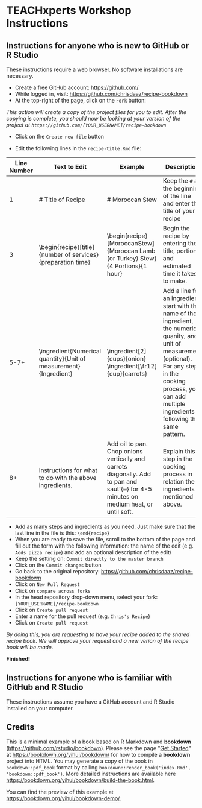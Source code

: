 # TEACHxperts Workshop Instructions

## Instructions for anyone who is new to GitHub or R Studio

These instructions require a web browser. No software installations are necessary.

- Create a free GitHub account: https://github.com/
- While logged in, visit: https://github.com/chrisdaaz/recipe-bookdown
- At the top-right of the page, click on the `Fork` button:

_This action will create a copy of the project files for you to edit. After the copying is complete, you should now be looking at your version of the project at `https://github.com/[YOUR_USERNAME]/recipe-bookdown`_

- Click on the `Create new file` button

- Edit the following lines in the `recipe-title.Rmd` file:

| Line Number | Text to Edit                                                     | Example                                                                                                                                | Description                                                                                                                                                                                                                       |
|-------------|------------------------------------------------------------------|----------------------------------------------------------------------------------------------------------------------------------------|-----------------------------------------------------------------------------------------------------------------------------------------------------------------------------------------------------------------------------------|
| 1           | # Title of Recipe                                                | # Moroccan Stew                                                                                                                        | Keep the `#` at the beginning of the line and enter the title of your recipe                                                                                                                                                      |
| 3           | \begin{recipe}[title]{number of services}{preparation time}      | \begin{recipe}[MoroccanStew]{Moroccan Lamb (or Turkey) Stew}{4 Portions}{1 hour}                                                       | Begin the recipe by entering the title, portions, and estimated time it takes to make.                                                                                                                                            |
| 5-7+        | \ingredient{Numerical quantity}{Unit of measurement}{Ingredient} | \ingredient[2]{cups}{onion}<br>\ingredient[\fr12]{cup}{carrots}                                                                        | Add a line for an ingredient: start with the name of the ingredient, the numerical quanity, and unit of measurement (optional). For any step in the cooking process, you can add multiple ingredients following the same pattern. |
| 8+          | Instructions for what to do with the above ingredients.          | Add oil to pan. Chop onions vertically and carrots diagonally. Add to pan and saut\'{e} for 4-5 minutes on medium heat, or until soft. | Explain this step in the cooking process in relation the ingredients mentioned above.                                                                                                                                             |

- Add as many steps and ingredients as you need. Just make sure that the last line in the file is this: `\end{recipe}`
- When you are ready to save the file, scroll to the bottom of the page and fill out the form with the following information: the name of the edit (e.g. `Adds pizza recipe`) and add an optional description of the edit/
- Keep the setting on: `Commit directly to the master branch`
- Click on the `Commit changes` button
- Go back to the original repository: https://github.com/chrisdaaz/recipe-bookdown
- Click on `New Pull Request`
- Click on `compare across forks`
- In the head repository drop-down menu, select your fork: `[YOUR_USERNAME]/recipe-bookdown`
- Click on `Create pull request`
- Enter a name for the pull request (e.g. `Chris's Recipe`)
- Click on `Create pull request`

_By doing this, you are requesting to have your recipe added to the shared recipe book. We will approve your request and a new verion of the recipe book will be made._

**Finished!**

## Instructions for anyone who is familiar with GitHub and R Studio

These instructions assume you have a GitHub account and R Studio installed on your computer.



## Credits

This is a minimal example of a book based on R Markdown and **bookdown** (https://github.com/rstudio/bookdown). Please see the page "[Get Started](https://bookdown.org/yihui/bookdown/get-started.html)" at https://bookdown.org/yihui/bookdown/ for how to compile a **bookdown** project into HTML. You may generate a copy of the book in `bookdown::pdf_book` format by calling `bookdown::render_book('index.Rmd', 'bookdown::pdf_book')`. More detailed instructions are available here https://bookdown.org/yihui/bookdown/build-the-book.html.

You can find the preview of this example at https://bookdown.org/yihui/bookdown-demo/.

